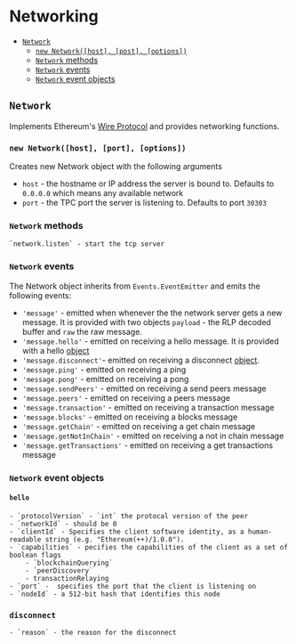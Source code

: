Networking
=========

- [`Network`](#network)
    - [`new Network([host], [post], [options])`](#new-network-host-port-options)
    - [`Network` methods](#network-methods)
    - [`Network` events](#network-events)
    - [`Network` event objects](#network-event-objects)

## `Network`
Implements Ethereum's [Wire Protocol](https://github.com/ethereum/wiki/wiki/%5BEnglish%5D-Wire-Protocol) and provides networking functions.

### `new Network([host], [port], [options])`
Creates new Network object with the following arguments

- `host` - the hostname or IP address the server is bound to. Defaults to `0.0.0.0` which means any available network
- `port` - the TPC port the server is listening to. Defaults to port `30303` 

### `Network` methods
    `network.listen` - start the tcp server

### `Network` events
The Network object inherits from `Events.EventEmitter` and emits the following events:

- `'message'` - emitted when whenever the the network server gets a new message. It is provided with two objects `payload` - the RLP decoded buffer and `raw` the raw message.
- `'message.hello'` - emitted on receiving a hello message. It is provided with a hello [object](#hello)
- `'message.disconnect'`- emitted on receiving a disconnect [object](#disconnect). 
- `'message.ping'` - emitted on receiving a ping
- `'message.pong'` - emitted on receiving a pong
- `'message.sendPeers'` - emitted on receiving a send peers message
- `'message.peers'` - emitted on receiving a peers message
- `'message.transaction'` - emitted on receiving a transaction message
- `'message.blocks'` - emitted on receiving a blocks message
- `'message.getChain'` - emitted on receiving a get chain message
- `'message.getNotInChain'` - emitted on receiving a not in chain message
- `'message.getTransactions'` - emitted on receiving a get transactions message
    
###  `Network` event objects
#### `hello`
    - `protocolVersion` - `int` the protocal version of the peer
    - `networkId` - should be 0 
    - `clientId` - Specifies the client software identity, as a human-readable string (e.g. "Ethereum(++)/1.0.0"). 
    - `capabilities` - pecifies the capabilities of the client as a set of boolean flags
        - `blockchainQuerying`  
        - `peerDiscovery`
        - transactionRelaying
    - `port` -  specifies the port that the client is listening on 
    - `nodeId` - a 512-bit hash that identifies this node

### `disconnect`
    - `reason` - the reason for the disconnect
